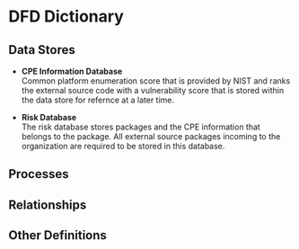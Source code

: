 DFD Dictionary
==============

Data Stores
-----------

* __CPE Information Database__<br>
Common platform enumeration score that is provided by NIST and ranks the external source code with a vulnerability score that is stored within the data store for refernce at a later time.

* __Risk Database__<br>
The risk database stores packages and the CPE information that belongs to the package. All external source packages incoming to the organization are required to be stored in this database.

Processes
---------

Relationships
-------------

Other Definitions
-----------------
